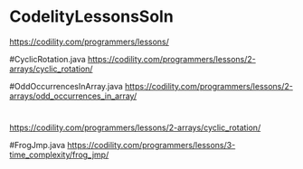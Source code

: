 # CodelityLessonsSoln
https://codility.com/programmers/lessons/

#CyclicRotation.java
https://codility.com/programmers/lessons/2-arrays/cyclic_rotation/

#OddOccurrencesInArray.java
https://codility.com/programmers/lessons/2-arrays/odd_occurrences_in_array/

#
https://codility.com/programmers/lessons/2-arrays/cyclic_rotation/

#FrogJmp.java
https://codility.com/programmers/lessons/3-time_complexity/frog_jmp/
